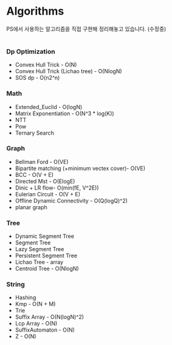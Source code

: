 # Algorithms
PS에서 사용하는 알고리즘을 직접 구현해 정리해놓고 있습니다. (수정중)
<br>
<br>
### Dp Optimization
* Convex Hull Trick - O(N)
* Convex Hull Trick (Lichao tree) - O(NlogN)
* SOS dp - O(n2^n)
### Math  
* Extended_Euclid - O(logN)
* Matrix Exponentiation - O(N^3 * log(K))
* NTT
* Pow
* Ternary Search
### Graph  
* Bellman Ford - O(VE)
* Bipartite matching (+minimum vectex cover)- O(VE)
* BCC - O(V + E)
* Directed Mst - O(ElogE)
* Dinic + LR flow- O(min(fE, V^2E))
* Eulerian Circuit - O(V + E)
* Offline Dynamic Connectivity - O(Q(logQ)^2)
* planar graph
### Tree  
* Dynamic Segment Tree
* Segment Tree
* Lazy Segment Tree
* Persistent Segment Tree
* Lichao Tree - array
* Centroid Tree - O(NlogN)
### String
* Hashing
* Kmp - O(N + M)
* Trie
* Suffix Array - O(N(logN)^2)
* Lcp Array - O(N)
* SuffixAutomaton - O(N)
* Z - O(N)
